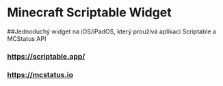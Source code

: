 # Minecraft Scriptable Widget
##Jednoduchý widget na iOS/iPadOS, který proužívá aplikaci Scriptable a MCStatus API
### https://scriptable.app/
### https://mcstatus.io
